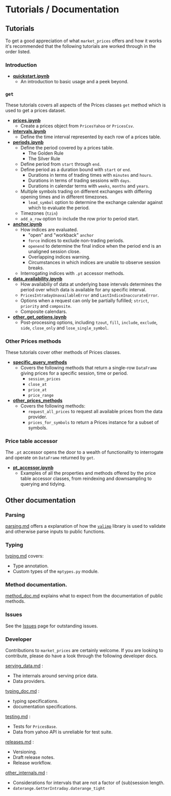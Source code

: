 # Tutorials / Documentation

## Tutorials

To get a good appreciation of what `market_prices` offers and how it works it's recommended that the following tutorials are worked through in the order listed.

### **Introduction**

* [**quickstart.ipynb**](./tutorials/quickstart.ipynb)
    * An introduction to basic usage and a peek beyond.

### **`get`**
These tutorials covers all aspects of the Prices classes `get` method which is used to get a prices dataset.

* [**prices.ipynb**](./tutorials/prices.ipynb)
    * Create a prices object from `PricesYahoo` or `PricesCsv`.
* [**intervals.ipynb**](./tutorials/intervals.ipynb)
    * Define the time interval represented by each row of a prices table.
* [**periods.ipynb**](./tutorials/periods.ipynb)
    * Define the period covered by a prices table.
        * The Golden Rule
        * The Silver Rule
    * Define period from `start` through `end`.
    * Define period as a duration bound with `start` or `end`.
        * Durations in terms of trading times with `minutes` and `hours`.
        * Durations in terms of trading sessions with `days`.
        * Durations in calendar terms with `weeks`, `months` and `years`.
    * Multiple symbols trading on different exchanges with differing opening times and in different timezones.
        * `lead_symbol` option to determine the exchange calendar against which to evaluate the period.
    * Timezones (`tzin`)
    * `add_a_row` option to include the row prior to period start.
* [**anchor.ipynb**](./tutorials/anchor.ipynb)
    * How indices are evaluated.
        * "open" and "workback" `anchor`
        * `force` indices to exclude non-trading periods.
        * `openend` to determine the final indice when the period end is an unaligned session close.
        * Overlapping indices warning.
        * Circumstances in which indices are unable to observe session breaks.
    * Interrogating indices with `.pt` accessor methods.
* [**data_availability.ipynb**](./tutorials/data_availability.ipynb)
    * How availabiliy of data at underlying base intervals determines the period over which data is available for any specific interval.
    * `PricesIntradayUnavailableError` and `LastIndiceInaccurateError`.
    * Options when a request can only be partially fufilled; `strict`, `priority` and `composite`.
    * Composite calendars.
* [**other_get_options.ipynb**](./tutorials/other_get_options.ipynb)
    * Post-processing options, including `tzout`, `fill`, `include`, `exclude`, `side`, `close_only` and `lose_single_symbol`.

### **Other Prices methods**

These tutorials cover other methods of Prices classes.

* [**specific_query_methods**](./tutorials/specific_query_methods.ipynb)
    * Covers the following methods that return a single-row `DataFrame` giving prices for a specific session, time or period.
        * `session_prices`
        * `close_at`
        * `price_at`
        * `price_range`
* [**other_prices_methods**](./tutorials/other_prices_methods.ipynb)
    * Covers the following methods:
        * `request_all_prices` to request all available prices from the data provider.
        * `prices_for_symbols` to return a Prices instance for a subset of symbols.

### **Price table accessor**

The `.pt` accessor opens the door to a wealth of functionality to interrogate and operate on `DataFrame` returned by `get`.

* [**pt_accessor.ipynb**](./tutorials/pt_accessor.ipynb)
    * Examples of all the properties and methods offered by the price table accessor classes, from reindexing and downsampling to querying and tidying.

## Other documentation

### Parsing
[parsing.md](./public/parsing.md) offers a explanation of how the [`valimp`](https://github.com/maread99/valimp) library is used to validate and otherwise parse inputs to public functions.

### Typing
[typing.md](./public/typing.md) covers:
* Type annotation.
* Custom types of the `mptypes.py` module.

### Method documentation.

[method_doc.md](./public/method_doc.md) explains what to expect from the documentation of public methods.

### Issues
See the [Issues](https://github.com/maread99/market_prices/issues) page for outstanding issues.

### Developer

Contributions to `market_prices` are certainly welcome. If you are looking to contribute, please do have a look through the following developer docs. 

[serving_data.md](./developers/serving_data.md) :
* The internals around serving price data.
* Data providers.

[typing_doc.md](./developers/typing_doc.md) :
* typing specifications.
* documentation specifications.

[testing.md](./developers/testing.md) :
* Tests for `PricesBase`.
* Data from yahoo API is unreliable for test suite.

[releases.md](./developers/releases.md) :
* Versioning.
* Draft release notes.
* Release workflow.

[other_internals.md](./developers/other_internals.md) :
* Considerations for intervals that are not a factor of (sub)session length.
* `daterange.GetterIntraday.daterange_tight`